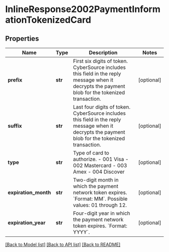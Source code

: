 # InlineResponse2002PaymentInformationTokenizedCard

## Properties
Name | Type | Description | Notes
------------ | ------------- | ------------- | -------------
**prefix** | **str** | First six digits of token. CyberSource includes this field in the reply message when it decrypts the payment blob for the tokenized transaction.  | [optional] 
**suffix** | **str** | Last four digits of token. CyberSource includes this field in the reply message when it decrypts the payment blob for the tokenized transaction.  | [optional] 
**type** | **str** | Type of card to authorize. - 001 Visa - 002 Mastercard - 003 Amex - 004 Discover  | [optional] 
**expiration_month** | **str** | Two-digit month in which the payment network token expires. &#x60;Format: MM&#x60;. Possible values: 01 through 12.  | [optional] 
**expiration_year** | **str** | Four-digit year in which the payment network token expires. &#x60;Format: YYYY&#x60;.  | [optional] 

[[Back to Model list]](../README.md#documentation-for-models) [[Back to API list]](../README.md#documentation-for-api-endpoints) [[Back to README]](../README.md)


